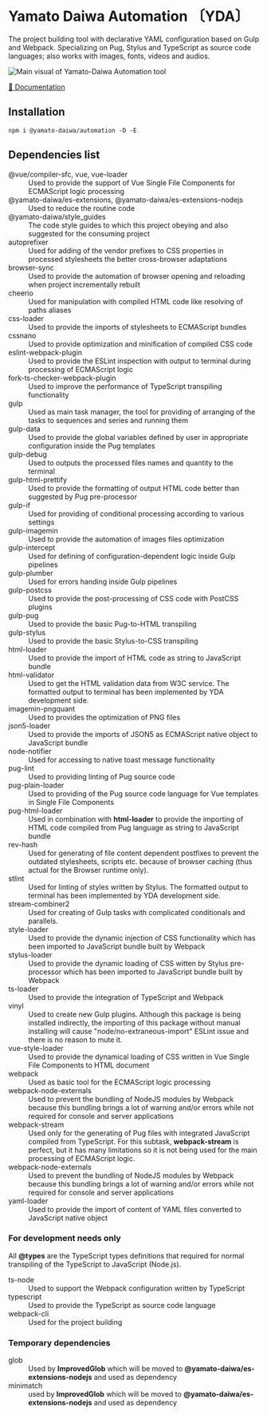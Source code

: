 # Yamato Daiwa Automation 〔YDA〕

The project building tool with declarative YAML configuration based on Gulp and Webpack.
Specializing on Pug, Stylus and TypeScript as source code languages; also works with images, fonts, videos and audios. 

![Main visual of Yamato-Daiwa Automation tool](https://user-images.githubusercontent.com/41653501/167278259-b2ac61e9-b781-4d0c-93d6-4b9709387974.png)

[📖 Documentation](https://github.com/TokugawaTakeshi/Yamato-Daiwa-Automation/blob/master/README.md)


## Installation

```
npm i @yamato-daiwa/automation -D -E
```


## Dependencies list

<dl>

  <dt>@vue/compiler-sfc, vue, vue-loader</dt>
  <dd>Used to provide the support of Vue Single File Components for ECMAScript logic processing</dd>

  <dt>@yamato-daiwa/es-extensions, @yamato-daiwa/es-extensions-nodejs</dt>
  <dd>Used to reduce the routine code</dd>

  <dt>@yamato-daiwa/style_guides</dt>
  <dd>The code style guides to which this project obeying and also suggested for the consuming project</dd>

  <dt>autoprefixer</dt>
  <dd>Used for adding of the vendor prefixes to CSS properties in processed stylesheets the better cross-browser adaptations</dd>

  <dt>browser-sync</dt>
  <dd>Used to provide the automation of browser opening and reloading when project incrementally rebuilt</dd>

  <dt>cheerio</dt>
  <dd>Used for manipulation with compiled HTML code like resolving of paths aliases</dd>

  <dt>css-loader</dt>
  <dd>Used to provide the imports of stylesheets to ECMAScript bundles</dd>

  <dt>cssnano</dt>
  <dd>Used to provide optimization and minification of compiled CSS code</dd>

  <dt>eslint-webpack-plugin</dt>
  <dd>Used to provide the ESLint inspection with output to terminal during processing of ECMAScript logic</dd>

  <dt>fork-ts-checker-webpack-plugin</dt>
  <dd>Used to improve the performance of TypeScript transpiling functionality</dd>

  <dt>gulp</dt>
  <dd>Used as main task manager, the tool for providing of arranging of the tasks to sequences and series and running them</dd>

  <dt>gulp-data</dt>
  <dd>Used to provide the global variables defined by user in appropriate configuration inside the Pug templates</dd>

  <dt>gulp-debug</dt>
  <dd>Used to outputs the processed files names and quantity to the terminal</dd>

  <dt>gulp-html-prettify</dt>
  <dd>Used to provide the formatting of output HTML code better than suggested by Pug pre-processor</dd>

  <dt>gulp-if</dt>
  <dd>Used for providing of conditional processing according to various settings</dd>

  <dt>gulp-imagemin</dt>
  <dd>Used to provide the automation of images files optimization</dd>

  <dt>gulp-intercept</dt>
  <dd>Used for defining of configuration-dependent logic inside Gulp pipelines</dd>

  <dt>gulp-plumber</dt>
  <dd>Used for errors handing inside Gulp pipelines</dd>

  <dt>gulp-postcss</dt>
  <dd>Used to provide the post-processing of CSS code with PostCSS plugins</dd>

  <dt>gulp-pug</dt>
  <dd>Used to provide the basic Pug-to-HTML transpiling</dd>

  <dt>gulp-stylus</dt>
  <dd>Used to provide the basic Stylus-to-CSS transpiling</dd>

  <dt>html-loader</dt>
  <dd>Used to provide the import of HTML code as string to JavaScript bundle</dd>

  <dt>html-validator</dt>
  <dd>Used to get the HTML validation data from W3C service. The formatted output to terminal has been implemented by YDA development side.</dd>

  <dt>imagemin-pngquant</dt>
  <dd>Used to provides the optimization of PNG files</dd>

  <dt>json5-loader</dt>
  <dd>Used to provide the imports of JSON5 as ECMAScript native object to JavaScript bundle</dd>

  <dt>node-notifier</dt>
  <dd>Used for accessing to native toast message functionality</dd>
  
  <dt>pug-lint</dt>
  <dd>Used to providing linting of Pug source code</dd>

  <dt>pug-plain-loader</dt>
  <dd>Used to providing of the Pug source code language for Vue templates in Single File Components</dd>

  <dt>pug-html-loader</dt>
  <dd>
    Used in combination with <b>html-loader</b> to provide the importing of HTML code compiled from Pug language as string 
    to JavaScript bundle
  </dd>

  <dt>rev-hash</dt>
  <dd>
    Used for generating of file content dependent postfixes to prevent the outdated stylesheets, scripts etc. 
    because of browser caching (thus actual for the Browser runtime only).
  </dd>

  <dt>stlint</dt>  
  <dd>Used for linting of styles written by Stylus. The formatted output to terminal has been implemented by YDA development side.</dd>

  <dt>stream-combiner2</dt>
  <dd>Used for creating of Gulp tasks with complicated conditionals and parallels.</dd>

  <dt>style-loader</dt>
  <dd>Used to provide the dynamic injection of CSS functionality which has been imported to JavaScript bundle built by Webpack</dd>

  <dt>stylus-loader</dt>
  <dd>
    Used to provide the dynamic loading of CSS witten by Stylus pre-processor which has been imported to JavaScript
    bundle built by Webpack
  </dd>

  <dt>ts-loader</dt>
  <dd>Used to provide the integration of TypeScript and Webpack</dd>

  <dt>vinyl</dt>
  <dd>
    Used to create new Gulp plugins. 
    Although this package is being installed indirectly, the importing of this package without manual installing will cause 
    "node/no-extraneous-import" ESLint issue and there is no reason to mute it.
  </dd>

  <dt>vue-style-loader</dt>
  <dd>Used to provide the dynamical loading of CSS written in Vue Single File Components to HTML document</dd>
  
  <dt>webpack</dt>
  <dd>Used as basic tool for the ECMAScript logic processing</dd>
  
  <dt>webpack-node-externals</dt>
  <dd>
    Used to prevent the bundling of NodeJS modules by Webpack because this bundling brings a lot of warning and/or errors
    while not required for console and server applications
  </dd>

  <dt>webpack-stream</dt>
  <dd>
    Used only for the generating of Pug files with integrated JavaScript compiled from TypeScript.
    For this subtask, <b>webpack-stream</b> is perfect, but it has many limitations so it is not being used for the 
    main processing of ECMAScript logic.
  </dd>

  <dt>webpack-node-externals</dt>
  <dd>
    Used to prevent the bundling of NodeJS modules by Webpack because this bundling brings a lot of warning and/or errors
    while not required for console and server applications
  </dd>

  <dt>yaml-loader</dt>
  <dd>Used to provide the import of content of YAML files converted to JavaScript native object</dd> 

</dl>


### For development needs only

All **@types** are the TypeScript types definitions that required for normal transpiling of the TypeScript to JavaScript (Node.js).

<dl>

  <dt>ts-node</dt>
  <dd>Used to support the Webpack configuration written by TypeScript</dd>

  <dt>typescript</dt>
  <dd>Used to provide the TypeScript as source code language</dd>

  <dt>webpack-cli</dt>
  <dd>Used for the project building</dd>

</dl>


### Temporary dependencies

<dl>

  <dt>glob</dt>
  <dd>Used by <b>ImprovedGlob</b> which will be moved to <b>@yamato-daiwa/es-extensions-nodejs</b> and used as dependency </dd>

  <dt>minimatch</dt>
  <dd>used by <b>ImprovedGlob</b> which will be moved to <b>@yamato-daiwa/es-extensions-nodejs</b> and used as dependency </dd>

</dl>
